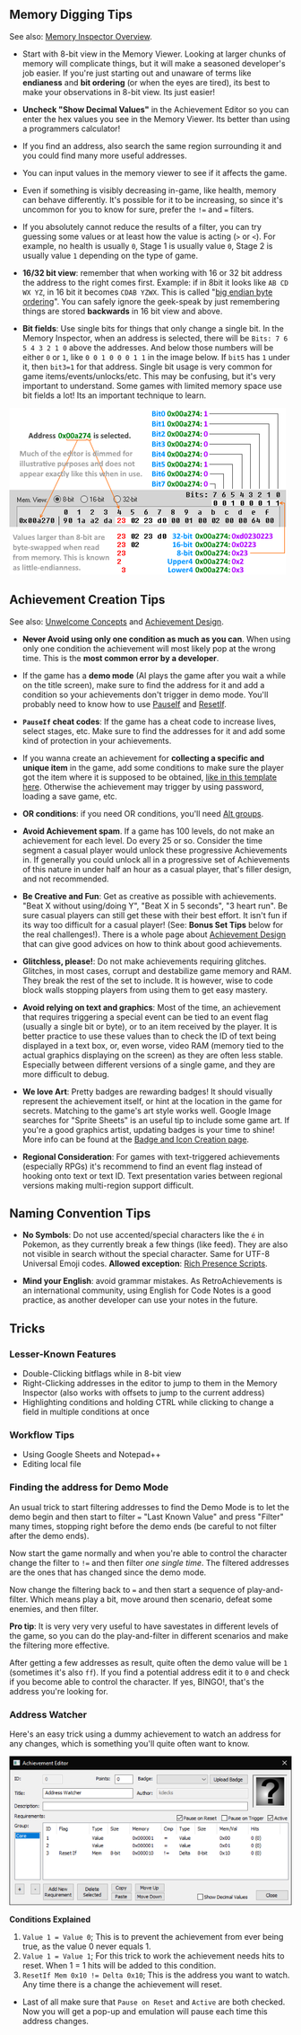 ## Memory Digging Tips

See also: [Memory Inspector Overview](/development/memory-inspector-overview/).

- Start with 8-bit view in the Memory Viewer. Looking at larger chunks of memory will complicate things, but it will make a seasoned developer's job easier. If you're just starting out and unaware of terms like **endianess** and **bit ordering** (or when the eyes are tired), its best to make your observations in 8-bit view. Its just easier!

- **Uncheck "Show Decimal Values"** in the Achievement Editor so you can enter the hex values you see in the Memory Viewer. Its better than using a programmers calculator!

- If you find an address, also search the same region surrounding it and you could find many more useful addresses.

- You can input values in the memory viewer to see if it affects the game.

- Even if something is visibly decreasing in-game, like health, memory can behave differently. It's possible for it to be increasing, so since it's uncommon for you to know for sure, prefer the `!=` and `=` filters.

- If you absolutely cannot reduce the results of a filter, you can try guessing some values or at least how the value is acting (`>` or `<`). For example, no health is usually `0`, Stage 1 is usually value `0`, Stage 2 is usually value `1` depending on the type of game.

- **16/32 bit view**: remember that when working with 16 or 32 bit address the address to the right comes first. Example: if in 8bit it looks like `AB CD WX YZ`, in 16 bit it becomes `CDAB YZWX`. This is called "[big endian byte ordering](https://en.wikipedia.org/wiki/Endianness#Big-endian)". You can safely ignore the geek-speak by just remembering things are stored **backwards** in 16 bit view and above.

- **Bit fields**: Use single bits for things that only change a single bit. In the Memory Inspector, when an address is selected, there will be `Bits: 7 6 5 4 3 2 1 0` above the addresses. And below those numbers will be either `0` or `1`, like `0 0 1 0 0 0 1 1` in the image below. If `bit5` has `1` under it, then `bit3=1` for that address. Single bit usage is very common for game items/events/unlocks/etc. This may be confusing, but it's very important to understand. Some games with limited memory space use bit fields a lot! Its an important technique to learn.

![memsizes](/development/images/memsizes.png)


## Achievement Creation Tips

See also: [Unwelcome Concepts](/guidelines/devs/unwelcome-concepts/) and [Achievement Design](/development/design/).

- **~~Never~~ Avoid using only one condition as much as you can**. When using only one condition the achievement will most likely pop at the wrong time.  This is the **most common error by a developer**.

- If the game has a **demo mode** (AI plays the game after you wait a while on the title screen), make sure to find the address for it and add a condition so your achievements don't trigger in demo mode. You'll probably need to know how to use [PauseIf](/development/pauseif/) and [ResetIf](/development/resetif/).

- **`PauseIf` cheat codes**: If the game has a cheat code to increase lives, select stages, etc. Make sure to find the addresses for it and add some kind of protection in your achievements.

- If you wanna create an achievement for **collecting a specific and unique item** in the game, add some conditions to make sure the player got the item where it is supposed to be obtained, [like in this template here](/development/achievement-templates#collect-an-item-in-a-specific-level). Otherwise the achievement may trigger by using password, loading a save game, etc.

- **OR conditions**: if you need OR conditions, you'll need [Alt groups](/development/alt-groups/).

- **Avoid Achievement spam**. If a game has 100 levels, do not make an achievement for each level. Do every 25 or so. Consider the time segment a casual player would unlock these progressive Achievements in. If generally you could unlock all in a progressive set of Achievements of this nature in under half an hour as a casual player, that's filler design, and not recommended.

- **Be Creative and Fun**: Get as creative as possible with achievements. "Beat X without using/doing Y", "Beat X in 5 seconds", "3 heart run". Be sure casual players can still get these with their best effort. It isn't fun if its way too difficult for a casual player!  (See:  **Bonus Set Tips** below for the real challenges!). There is a whole page about [Achievement Design](/development/design/) that can give good advices on how to think about good achievements.

- **Glitchless, please!**: Do not make achievements requiring glitches. Glitches, in most cases, corrupt and destabilize game memory and RAM. They break the rest of the set to include. It is however, wise to code block walls stopping players from using them to get easy mastery.

- **Avoid relying on text and graphics**: Most of the time, an achievement that requires triggering a special event can be tied to an event flag (usually a single bit or byte), or to an item received by the player. It is better practice to use these values than to check the ID of text being displayed in a text box, or, even worse, video RAM (memory tied to the actual graphics displaying on the screen) as they are often less stable. Especially between different versions of a single game, and they are more difficult to debug.

- **We love Art**:  Pretty badges are rewarding badges! It should visually represent the achievement itself, or hint at the location in the game for secrets.  Matching to the game's art style works well.  Google Image searches for "Sprite Sheets" is an useful tip to include some game art. If you're a good graphics artist, updating badges is your time to shine! More info can be found at the [Badge and Icon Creation page](/development/badgesoverview/).

- **Regional Consideration**: For games with text-triggered achievements (especially RPGs) it's recommend to find an event flag instead of hooking onto text or text ID. Text presentation varies between regional versions making multi-region support difficult.


## Naming Convention Tips

- **No Symbols**: Do not use accented/special characters like the `é` in Pokemon, as they currently break a few things (like feed). They are also not visible in search without the special character. Same for UTF-8 Universal Emoji codes. **Allowed exception**: [Rich Presence Scripts](/development/rich-presence/).

- **Mind your English**: avoid grammar mistakes. As RetroAchievements is an international community, using English for Code Notes is a good practice, as another developer can use your notes in the future.

## Tricks

### Lesser-Known Features
  - Double-Clicking bitflags while in 8-bit view
  - Right-Clicking addresses in the editor to jump to them in the Memory Inspector (also works with offsets to jump to the current address)
  - Highlighting conditions and holding CTRL while clicking to change a field in multiple conditions at once

### Workflow Tips
  - Using Google Sheets and Notepad++
  - Editing local file

### Finding the address for Demo Mode

An usual trick to start filtering addresses to find the Demo Mode is to let the demo begin and then start to filter `=` "Last Known Value" and press "Filter" many times, stopping right before the demo ends (be careful to not filter after the demo ends).

Now start the game normally and when you're able to control the character change the filter to `!=` and then filter *one single time*. The filtered addresses are the ones that has changed since the demo mode.

Now change the filtering back to `=` and then start a sequence of play-and-filter. Which means play a bit, move around then scenario, defeat some enemies, and then filter.

**Pro tip**: It is very very very useful to have savestates in different levels of the game, so you can do the play-and-filter in different scenarios and make the filtering more effective.

After getting a few addresses as result, quite often the demo value will be `1` (sometimes it's also `ff`). If you find a potential address edit it to `0` and check if you become able to control the character. If yes, BINGO!, that's the address you're looking for.


### Address Watcher

Here's an easy trick using a dummy achievement to watch an address for any changes, which is something you'll quite often want to know.

![](/development/images/address-watcher.png)

**Conditions Explained**  

1. ``Value 1 = Value 0``; This is to prevent the achievement from ever being true, as the value 0 never equals 1.
2. ``Value 1 = Value 1``; For this trick to work the achievement needs hits to reset. When 1 = 1 hits will be added to this condition.
3. ``ResetIf Mem 0x10 != Delta 0x10``; This is the address you want to watch. Any time there is a change the achievement will reset.

- Last of all make sure that ``Pause on Reset`` and ``Active`` are both checked. Now you will get a pop-up and emulation will pause each time this address changes.
